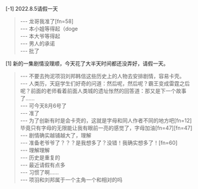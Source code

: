 
[-1] 2022.8.5请假一天
>--- 龙哥我准了[fn=58]<br>
>--- 本小姐等得起（doge<br>
>--- 本大爷等得起<br>
>--- 男人的承诺<br>
>--- 批了<br>

[1] 新的一集剧情没理顺，今天花了大半天时间都还没弄好，请假一天。
>--- 不要去拘泥项羽刘邦韩信这些历史上的人物去安排剧情，容易卡壳。<br>
>--- 人类历，天庭学生们好奇的问道：然后呢，然后呢？霸王变成雷霆之后呢？前面的老师看着前面人类城的遗址怅然的回答道：那又是下一个故事了……<br>
>--- 可今天8月6号了<br>
>--- 准了<br>
>--- 为了创新有时是会卡壳的，这就是字母和同人作者不同的地方吧[fn=12]毕竟只有字母的无限能让我有眼前一亮的感觉了，字母加油[fn=47][fn=47]<br>
>--- 剧情确实越铺越大了，理解<br>
>--- 准备老爷爷了？？？是我想多了？没错！我确实想多了！[fn=60]<br>
>--- 理解理解<br>
>--- 历史是重复的<br>
>--- 最近请假有点多<br>
>--- 习惯了啊……<br>
>--- 项羽和刘邦属于一个主角一个和相对的吗<br>
